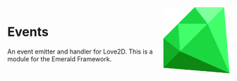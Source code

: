 <img align="right" src=".github/img/emerald.png" width="150" height="150">

# Events
An event emitter and handler for Love2D. This is a module for the Emerald Framework.